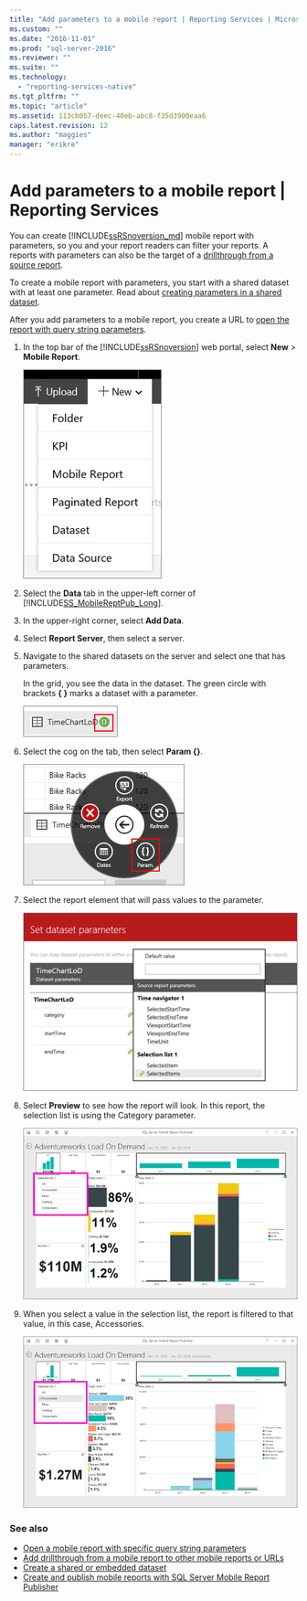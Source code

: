 ```yaml
---
title: "Add parameters to a mobile report | Reporting Services | Microsoft Docs"
ms.custom: ""
ms.date: "2016-11-01"
ms.prod: "sql-server-2016"
ms.reviewer: ""
ms.suite: ""
ms.technology: 
  - "reporting-services-native"
ms.tgt_pltfrm: ""
ms.topic: "article"
ms.assetid: 113cb057-deec-40eb-abc8-f35d3900eaa6
caps.latest.revision: 12
ms.author: "maggies"
manager: "erikre"
---
```

# Add parameters to a mobile report | Reporting Services
You can create [!INCLUDE[ssRSnoversion_md](../../a9notintoc/includes/ssrsnoversion-md.md)] mobile report with parameters, so you and your report readers can filter your reports. A reports with parameters can also be the target of a [drillthrough from a source report](../../reporting-services/mobile-reports/add-drillthrough-from-a-mobile-report-to-other-mobile-reports-or-urls.md). 

To create a mobile report with parameters, you start with a shared dataset with at least one parameter. Read about [creating parameters in a shared dataset](../../reporting-services/report-data/create-a-shared-dataset-or-embedded-dataset-report-builder-and-ssrs.md).  

After you add parameters to a mobile report, you create a URL to [open the report with query string parameters](../../reporting-services/mobile-reports/open-a-mobile-report-with-specific-query-string-parameters-reporting-services.md).

1. In the top bar of the [!INCLUDE[ssRSnoversion](../../reporting-services/mobile-reports/includes/ssrsnoversion.md)] web portal, select **New** > **Mobile Report**.  
  
   ![PBI_SSMRP_NewMenu](../../reporting-services/mobile-reports/media/pbi-ssmrp-newmenu.png)  
     
2. Select the **Data** tab in the upper-left corner of [!INCLUDE[SS_MobileReptPub_Long](../../a9retired/includes/ss-mobilereptpub-long.md)].   
  
3. In the upper-right corner, select **Add Data**.  
  
4. Select **Report Server**, then select a server.  
  
5. Navigate to the shared datasets on the server and select one that has parameters.  
  
   In the grid, you see the data in the dataset. The green circle with brackets **{ }** marks a dataset with a parameter.  
     
   ![SSMRP_PforParam](../../reporting-services/mobile-reports/media/ssmrp-pforparam.png)  
  
6. Select the cog on the tab, then select **Param {}**.  
  
   ![SSMRP_ParamWheel](../../reporting-services/mobile-reports/media/ssmrp-paramwheel.png)  
  
7. Select the report element that will pass values to the parameter.  
  
   ![SSMRP_SetParam](../../reporting-services/mobile-reports/media/ssmrp-setparam.png)  
     
8. Select **Preview** to see how the report will look. In this report, the selection list is using the Category parameter.

   ![sql-server-mobile-report-publisher-Selection-List-View-No-Selection](../../reporting-services/mobile-reports/media/sql-server-mobile-report-publisher-selection-list-view-no-selection.png) 
   
9. When you select a value in the selection list, the report is filtered to that value, in this case, Accessories.

   ![sql-server-mobile-report-publisher-Selection-List-Category-Selected](../../reporting-services/mobile-reports/media/sql-server-mobile-report-publisher-selection-list-category-selected.png)   
  
### See also  
-  [Open a mobile report with specific query string parameters](../../reporting-services/mobile-reports/open-a-mobile-report-with-specific-query-string-parameters-reporting-services.md)
-  [Add drillthrough from a mobile report to other mobile reports or URLs](../../reporting-services/mobile-reports/add-drillthrough-from-a-mobile-report-to-other-mobile-reports-or-urls.md)
-  [Create a shared or embedded dataset](../../reporting-services/report-data/create-a-shared-dataset-or-embedded-dataset-report-builder-and-ssrs.md)
- [Create and publish mobile reports with SQL Server Mobile Report Publisher](../../reporting-services/mobile-reports/create-mobile-reports-with-sql-server-mobile-report-publisher.md)  
  
  
